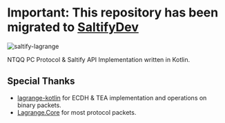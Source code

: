<h1>Important: This repository has been migrated to <a href="https://github.com/SaltifyDev/saltify">SaltifyDev</a></h1>

![saltify-lagrange](https://socialify.git.ci/LagrangeDev/saltify-lagrange/image?font=Bitter&logo=https%3A%2F%2Favatars.githubusercontent.com%2Fu%2F208890061%3Fs%3D400%26v%3D4&name=1&owner=1&description=1&pattern=Circuit+Board&stargazers=1&theme=Light)

NTQQ PC Protocol & Saltify API Implementation written in Kotlin.

## Special Thanks

- [lagrange-kotlin](https://github.com/LagrangeDev/lagrange-kotlin)
  for ECDH & TEA implementation and operations on binary packets.
- [Lagrange.Core](https://github.com/LagrangeDev/Lagrange.Core)
  for most protocol packets.
